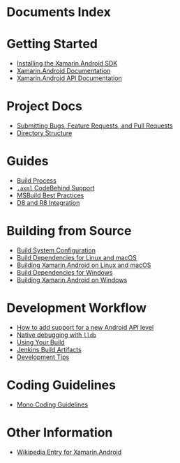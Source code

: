 # Documents Index

# Getting Started

  * [Installing the Xamarin.Android SDK](https://developer.xamarin.com/guides/android/getting_started/installation/)
  * [Xamarin.Android Documentation](https://developer.xamarin.com/guides/android/)
  * [Xamarin.Android API Documentation](https://developer.xamarin.com/api/root/MonoAndroid-lib/)


# Project Docs

  * [Submitting Bugs, Feature Requests, and Pull Requests][bugs]
  * [Directory Structure](project-docs/ExploringSources.md)

[bugs]: https://github.com/xamarin/xamarin-android/wiki/Submitting-Bugs,-Feature-Requests,-and-Pull-Requests


# Guides

  * [Build Process](guides/BuildProcess.md)
  * [`.axml` CodeBehind Support](guides/LayoutCodeBehind.md)
  * [MSBuild Best Practices](guides/MSBuildBestPractices.md)
  * [D8 and R8 Integration](guides/D8andR8.md)


# Building from Source

  * [Build System Configuration](building/configuration.md)
  * [Build Dependencies for Linux and macOS](building/unix/dependencies.md)
  * [Building Xamarin.Android on Linux and macOS](building/unix/instructions.md)
  * [Build Dependencies for Windows](building/windows/dependencies.md)
  * [Building Xamarin.Android on Windows](building/windows/instructions.md)


# Development Workflow

  * [How to add support for a new Android API level](workflow/HowToAddNewApiLevel.md)
  * [Native debugging with `lldb`](workflow/Debugging.md)
  * [Using Your Build](workflow/UsingYourBuild.md)
  * [Jenkins Build Artifacts](workflow/JenkinsBuildArtifacts.md)
  * [Development Tips](workflow/DevelopmentTips.md)


# Coding Guidelines

  * [Mono Coding Guidelines](http://www.mono-project.com/community/contributing/coding-guidelines/)


# Other Information

  * [Wikipedia Entry for Xamarin.Android](https://en.wikipedia.org/wiki/Mono_(software)#Xamarin.Android)
